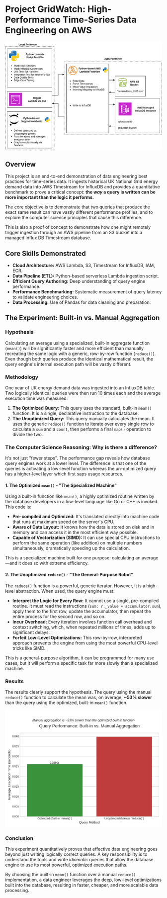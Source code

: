 # Project GridWatch: High-Performance Time-Series Data Engineering on AWS

![Architecture Diagram](gridwatch_timestream_architecture.png)

## Overview

This project is an end-to-end demonstration of data engineering best practices for time-series data. It ingests historical UK National Grid energy demand data into AWS Timestream for InfluxDB and provides a quantitative benchmark to prove a critical concept: **the *way* a query is written can be more important than the logic it performs.**

The core objective is to demonstrate that two queries that produce the exact same result can have vastly different performance profiles, and to explore the computer science principles that cause this difference.

This is also a proof of concept to demonstrate how one might remotely trigger ingestion through an AWS pipeline from an S3 bucket into a managed Influx DB Timestream database.

## Core Skills Demonstrated

-   **Cloud Architecture:** AWS Lambda, S3, Timestream for InfluxDB, IAM, ECR.
-   **Data Pipeline (ETL):** Python-based serverless Lambda ingestion script.
-   **Efficient Query Authoring:** Deep understanding of query engine performance.
-   **Performance Benchmarking:** Systematic measurement of query latency to validate engineering choices.
-   **Data Processing:** Use of Pandas for data cleaning and preparation.

## The Experiment: Built-in vs. Manual Aggregation

### Hypothesis

Calculating an average using a specialized, built-in aggregate function (`mean()`) will be significantly faster and more efficient than manually recreating the same logic with a generic, row-by-row function (`reduce()`). Even though both queries produce the identical mathematical result, the query engine's internal execution path will be vastly different.

### Methodology

One year of UK energy demand data was ingested into an InfluxDB table. Two logically identical queries were then run 10 times each and the average execution time was measured:

1.  **The Optimized Query:** This query uses the standard, built-in `mean()` function. It is a single, declarative instruction to the database.
2.  **The Unoptimized Query:** This query manually calculates the mean. It uses the generic `reduce()` function to iterate over every single row to calculate a `sum` and a `count`, then performs a final `map()` operation to divide the two.

### The Computer Science Reasoning: Why is there a difference?

It's not just "fewer steps". The performance gap reveals how database query engines work at a lower level. The difference is that one of the queries is activating a low-level function whereas the un-optimized query has a higher-level layer which first saps usage resources.

#### 1. The Optimized `mean()` - "The Specialized Machine"

Using a built-in function like `mean()`, a highly optimized routine written by the database developers in a low-level language like Go or C++ is invoked. This code is:
* **Pre-compiled and Optimized:** It's translated directly into machine code that runs at maximum speed on the server's CPU.
* **Aware of Data Layout:** It knows how the data is stored on disk and in memory and can access it in the most efficient way possible.
* **Capable of Vectorization (SIMD):** It can use special CPU instructions to perform the same operation (like addition) on multiple numbers simultaneously, dramatically speeding up the calculation.

This is a specialized machine built for one purpose: calculating an average—and it does so with extreme efficiency.

#### 2. The Unoptimized `reduce()` - "The General-Purpose Robot"

The `reduce()` function is a powerful, generic iterator. However, it is a high-level abstraction. When used, the query engine must:
* **Interpret the Logic for Every Row:** It cannot use a single, pre-compiled routine. It must read the instructions (`sum: r._value + accumulator.sum`), apply them to the first row, update the accumulator, then repeat the entire process for the second row, and so on.
* **Incur Overhead:** Every iteration involves function call overhead and context switching, which, when repeated millions of times, adds up to significant delays.
* **Forfeit Low-Level Optimizations:** This row-by-row, interpreted approach prevents the engine from using the most powerful CPU-level tricks like SIMD.

This is a general-purpose algorithm, it can be programmed for many use cases, but it will perform a specific task far more slowly than a specialized machine.

### Results

The results clearly support the hypothesis. The query using the manual `reduce()` function to calculate the mean was, on average, **~53% slower** than the query using the optimized, built-in `mean()` function.

![Benchmark Results Chart](benchmark_results.png)

### Conclusion

This experiment quantitatively proves that effective data engineering goes beyond just writing logically correct queries. A key responsibility is to understand the tools and write *idiomatic* queries that allow the database engine to use its most powerful, optimized execution paths.

By choosing the built-in `mean()` function over a manual `reduce()` implementation, a data engineer leverages the deep, low-level optimizations built into the database, resulting in faster, cheaper, and more scalable data processing.
